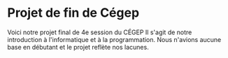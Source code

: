 # Projet de fin de Cégep

Voici notre projet final de 4e session du CÉGEP
Il s'agit de notre introduction à l'informatique et à la programmation.
Nous n'avions aucune base en débutant et le projet reflète nos lacunes.